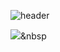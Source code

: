 ![header](https://capsule-render.vercel.app/api?type=slice&color=auto&height=300&section=header&text=WHYSKYISBLUE&fontSize=90)


<img src="https://img.shields.io/badge/SpringBoot-#6DB33F?style=flat-square&logo=SpringBoot&logoColor=white"/></a>&nbsp 

<!--
**shinplest/shinplest** is a ✨ _special_ ✨ repository because its `README.md` (this file) appears on your GitHub profile.


[![github stats](https://github-readme-stats.vercel.app/api?username=whyskyisblue&show_icons=true&hide_border=true)](https://github.com/whyskyisblue)
[![Top Langs](https://github-readme-stats.vercel.app/api/top-langs/?username=whyskyisblue&layout=compact)](https://github.com/whyskyisblue)
